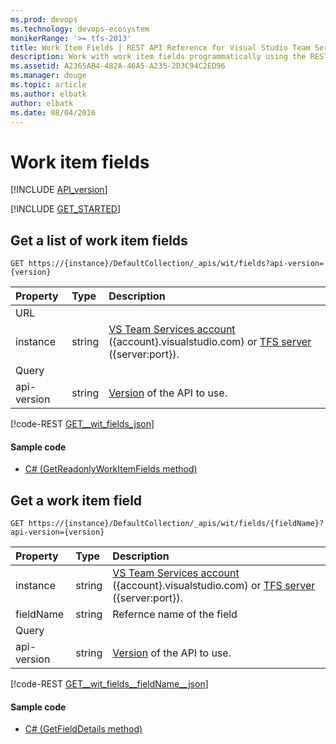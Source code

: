 ```yaml
---
ms.prod: devops
ms.technology: devops-ecosystem
monikerRange: '>= tfs-2013'
title: Work Item Fields | REST API Reference for Visual Studio Team Services and Team Foundation Server
description: Work with work item fields programmatically using the REST APIs for Visual Studio Team Services and Team Foundation Server. 
ms.assetid: A2365AB4-482A-46A5-A235-2D3C94C2ED96
ms.manager: douge
ms.topic: article
ms.author: elbatk
author: elbatk
ms.date: 08/04/2016
---
```


# Work item fields
[!INCLUDE [API_version](../_data/version.md)]

[!INCLUDE [GET_STARTED](../_data/get-started.md)]

## Get a list of work item fields

```no-highlight
GET https://{instance}/DefaultCollection/_apis/wit/fields?api-version={version}
```

| Property  	| Type 		| Description 
|:--------------|:----------|:----------------------------
| URL
| instance      | string    | [VS Team Services account](/integrate/get-started/rest/basics.md) ({account}.visualstudio.com) or [TFS server](/integrate/get-started/rest/basics.md) ({server:port}).
| Query
| api-version   | string    | [Version](../../concepts/rest-api-versioning.md) of the API to use.

[!code-REST [GET__wit_fields_json](./_data/fields/GET__wit_fields.json)]

#### Sample code

* [C# (GetReadonlyWorkItemFields method)](https://github.com/Microsoft/vsts-dotnet-samples/blob/master/ClientLibrary/Snippets/Microsoft.TeamServices.Samples.Client/WorkItemTracking/FieldsSample.cs#L40)

## Get a work item field

```no-highlight
GET https://{instance}/DefaultCollection/_apis/wit/fields/{fieldName}?api-version={version}
```

| Property  	| Type 		| Description 
|:--------------|:----------|:----------------------------
| instance      | string    | [VS Team Services account](/integrate/get-started/rest/basics.md) ({account}.visualstudio.com) or [TFS server](/integrate/get-started/rest/basics.md) ({server:port}).
| fieldName     | string    | Refernce name of the field
| Query
| api-version   | string    | [Version](../../concepts/rest-api-versioning.md) of the API to use.

[!code-REST [GET__wit_fields__fieldName__json](./_data/fields/GET__wit_fields__fieldName_.json)]

#### Sample code

* [C# (GetFieldDetails method)](https://github.com/Microsoft/vsts-dotnet-samples/blob/master/ClientLibrary/Snippets/Microsoft.TeamServices.Samples.Client/WorkItemTracking/FieldsSample.cs#L40)
